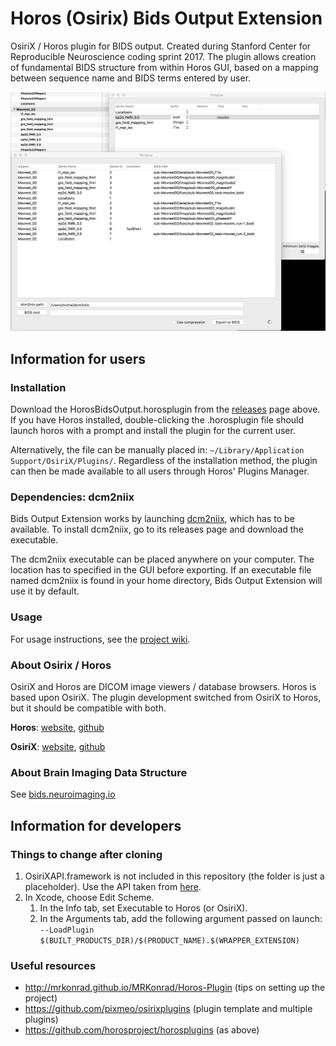 # Horos (Osirix) Bids Output Extension
OsiriX / Horos plugin for BIDS output. Created during Stanford Center for Reproducible Neuroscience coding sprint 2017. The plugin allows creation of fundamental BIDS structure from within Horos GUI, based on a mapping between sequence name and BIDS terms entered by user.

![Plugin interface](/images/BOE_screenshot.png)

## Information for users

### Installation
Download the HorosBidsOutput.horosplugin from the [releases](https://github.com/mslw/osirix-bids-output/releases) page above. If you have Horos installed, double-clicking the .horosplugin file should launch horos with a prompt and install the plugin for the current user.

Alternatively, the file can be manually placed in: `~/Library/Application Support/OsiriX/Plugins/`. Regardless of the installation method, the plugin can then be made available to all users through Horos' Plugins Manager.

### Dependencies: dcm2niix
Bids Output Extension works by launching [dcm2niix](https://github.com/rordenlab/dcm2niix), which has to be available. To install dcm2niix, go to its releases page and download the executable. 

The dcm2niix executable can be placed anywhere on your computer. The location has to specified in the GUI before exporting. If an executable file named dcm2niix is found in your home directory, Bids Output Extension will use it by default.

### Usage
For usage instructions, see the [project wiki](https://github.com/mslw/osirix-bids-output/wiki).

### About Osirix / Horos
OsiriX and Horos are DICOM image viewers / database browsers. Horos is based upon OsiriX. The plugin development switched from OsiriX to Horos, but it should be compatible with both.

**Horos**: [website](https://www.horosproject.org), [github](https://github.com/horosproject/horos)

**OsiriX**: [website](http://www.osirix-viewer.com), [github](https://github.com/pixmeo/osirix)

### About Brain Imaging Data Structure
See [bids.neuroimaging.io](http://bids.neuroimaging.io)

## Information for developers

### Things to change after cloning
1. OsiriXAPI.framework is not included in this repository (the folder is just a placeholder).
Use the API taken from [here](https://github.com/pixmeo/osirixplugins/tree/develop/_help/MyNewPluginTemplate).
2. In Xcode, choose Edit Scheme.
   1. In the Info tab, set Executable to Horos (or OsiriX).
   2. In the Arguments tab, add the following argument passed on launch: `--LoadPlugin $(BUILT_PRODUCTS_DIR)/$(PRODUCT_NAME).$(WRAPPER_EXTENSION)`

### Useful resources
* http://mrkonrad.github.io/MRKonrad/Horos-Plugin (tips on setting up the project)
* https://github.com/pixmeo/osirixplugins (plugin template and multiple plugins)
* https://github.com/horosproject/horosplugins (as above)
